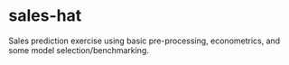 # sales-hat
Sales prediction exercise using basic pre-processing, econometrics, and some model selection/benchmarking.
